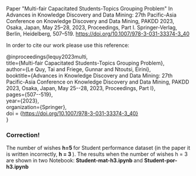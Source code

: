 Paper "Multi-fair Capacitated Students-Topics Grouping Problem" In Advances in Knowledge Discovery and Data Mining: 27th Pacific-Asia Conference on Knowledge Discovery and Data Mining, PAKDD 2023, Osaka, Japan, May 25–28, 2023, Proceedings, Part I. Springer-Verlag, Berlin, Heidelberg, 507–519. https://doi.org/10.1007/978-3-031-33374-3_40

In order to cite our work please use this reference:

@inproceedings{lequy2023multi, <br>
  title={Multi-fair Capacitated Students-Topics Grouping Problem}, <br>
  author={Le Quy, Tai and Friege, Gunnar and Ntoutsi, Eirini}, <br>
  booktitle={Advances in Knowledge Discovery and Data Mining: 27th Pacific-Asia Conference on Knowledge Discovery and Data Mining, PAKDD 2023, Osaka, Japan, May 25--28, 2023, Proceedings, Part I}, <br>
  pages={507--519}, <br>
  year={2023}, <br>
  organization={Springer}, <br>
  doi = {https://doi.org/10.1007/978-3-031-33374-3_40} <br>
}
### Correction!
The number of wishes <b> h=5 </b> for Student performance dataset (in the paper it is written incorrectly, <b>h = 3 </b>).
The results when the number of wishes h = 3 are shown in two Notebook: <b> Student-mat-h3.ipynb </b> and <b>Student-por-h3.ipynb </b>
